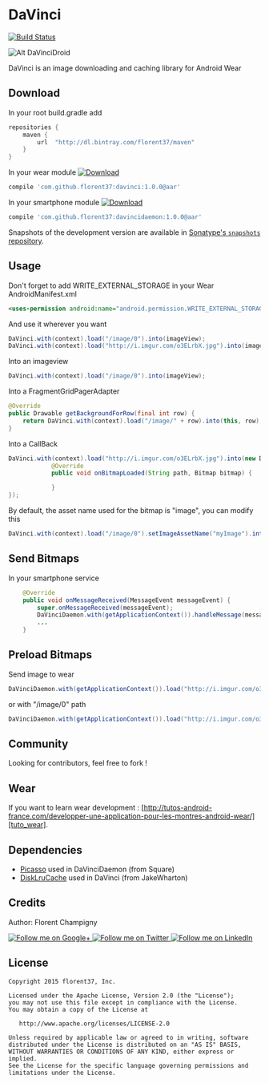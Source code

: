 DaVinci
=======

[![Build Status](https://travis-ci.org/florent37/DaVinci.svg?branch=master)](https://travis-ci.org/florent37/DaVinci)

![Alt DaVinciDroid](https://raw.githubusercontent.com/florent37/DaVinci/master/mobile/src/main/res/drawable-hdpi/davinci_droid_small.jpg)

DaVinci is an image downloading and caching library for Android Wear

Download
--------

In your root build.gradle add
```groovy
repositories {
    maven {
        url  "http://dl.bintray.com/florent37/maven"
    }
}
```

In your wear module [![Download](https://api.bintray.com/packages/florent37/maven/DaVinci/images/download.svg)](https://bintray.com/florent37/maven/DaVinci/_latestVersion)
```groovy
compile 'com.github.florent37:davinci:1.0.0@aar'
```

In your smartphone module  [![Download](https://api.bintray.com/packages/florent37/maven/DaVinciDaemon/images/download.svg)](https://bintray.com/florent37/maven/DaVinciDaemon/_latestVersion)
```groovy
compile 'com.github.florent37:davincidaemon:1.0.0@aar'
```


Snapshots of the development version are available in [Sonatype's `snapshots` repository][snap].

Usage
--------

Don't forget to add WRITE_EXTERNAL_STORAGE in your Wear AndroidManifest.xml
```xml
<uses-permission android:name="android.permission.WRITE_EXTERNAL_STORAGE"/>
```

And use it wherever you want
```java
DaVinci.with(context).load("/image/0").into(imageView);
DaVinci.with(context).load("http://i.imgur.com/o3ELrbX.jpg").into(imageView);
```

Into an imageview
```java
DaVinci.with(context).load("/image/0").into(imageView);
```

Into a FragmentGridPagerAdapter
```java
@Override
public Drawable getBackgroundForRow(final int row) {
    return DaVinci.with(context).load("/image/" + row).into(this, row);
}
```

Into a CallBack
```java
DaVinci.with(context).load("http://i.imgur.com/o3ELrbX.jpg").into(new DaVinci.Callback() {
            @Override
            public void onBitmapLoaded(String path, Bitmap bitmap) {

            }
});
```

By default, the asset name used for the bitmap is "image", you can modify this 
```java
DaVinci.with(context).load("/image/0").setImageAssetName("myImage").into(imageView);
```

Send Bitmaps
--------

In your smartphone service
```java
    @Override
    public void onMessageReceived(MessageEvent messageEvent) {
        super.onMessageReceived(messageEvent);
        DaVinciDaemon.with(getApplicationContext()).handleMessage(messageEvent);
        ...
    }
```

Preload Bitmaps
--------

Send image to wear
```java
DaVinciDaemon.with(getApplicationContext()).load("http://i.imgur.com/o3ELrbX.jpg").send();
```

or with "/image/0" path
```java
DaVinciDaemon.with(getApplicationContext()).load("http://i.imgur.com/o3ELrbX.jpg").into("/image/0");
```

Community
--------

Looking for contributors, feel free to fork !

Wear
--------

If you want to learn wear development : [http://tutos-android-france.com/developper-une-application-pour-les-montres-android-wear/][tuto_wear].

Dependencies
-------

* [Picasso][picasso] used in DaVinciDaemon (from Square)
* [DiskLruCache][disklrucache] used in DaVinci (from JakeWharton)

Credits
-------

Author: Florent Champigny

<a href="https://plus.google.com/+florentchampigny">
  <img alt="Follow me on Google+"
       src="https://raw.githubusercontent.com/florent37/DaVinci/master/mobile/src/main/res/drawable-hdpi/gplus.png" />
</a>
<a href="https://twitter.com/florent_champ">
  <img alt="Follow me on Twitter"
       src="https://raw.githubusercontent.com/florent37/DaVinci/master/mobile/src/main/res/drawable-hdpi/twitter.png" />
</a>
<a href="https://www.linkedin.com/profile/view?id=297860624">
  <img alt="Follow me on LinkedIn"
       src="https://raw.githubusercontent.com/florent37/DaVinci/master/mobile/src/main/res/drawable-hdpi/linkedin.png" />
</a>


License
--------

    Copyright 2015 florent37, Inc.

    Licensed under the Apache License, Version 2.0 (the "License");
    you may not use this file except in compliance with the License.
    You may obtain a copy of the License at

       http://www.apache.org/licenses/LICENSE-2.0

    Unless required by applicable law or agreed to in writing, software
    distributed under the License is distributed on an "AS IS" BASIS,
    WITHOUT WARRANTIES OR CONDITIONS OF ANY KIND, either express or implied.
    See the License for the specific language governing permissions and
    limitations under the License.


[snap]: https://oss.sonatype.org/content/repositories/snapshots/
[android_doc]: https://developer.android.com/training/wearables/data-layer/assets.html
[tuto_wear]: http://tutos-android-france.com/developper-une-application-pour-les-montres-android-wear/
[picasso]: https://github.com/square/picasso
[disklrucache]: https://github.com/JakeWharton/DiskLruCache
